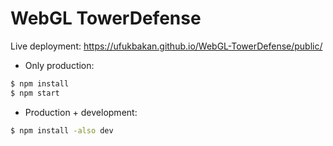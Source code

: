 # WebGL TowerDefense

Live deployment: https://ufukbakan.github.io/WebGL-TowerDefense/public/

- Only production:
```bash
$ npm install
$ npm start
```
- Production + development:
```bash
$ npm install -also dev
```
